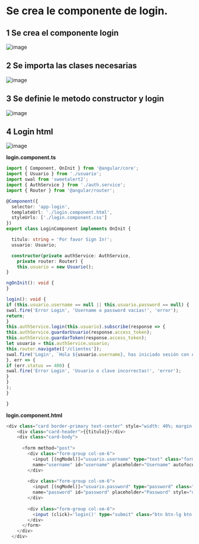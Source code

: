 # Se crea le componente de login.

## 1 Se crea el componente login

![image](https://user-images.githubusercontent.com/31961588/171077740-09f3d0b6-0769-4548-be86-90208653f4c7.png)

## 2 Se importa las clases necesarias

![image](https://user-images.githubusercontent.com/31961588/171077911-8a4c67cc-8c95-4c15-aeb4-c342dbb3409e.png)

## 3 Se definie le metodo constructor y  login

![image](https://user-images.githubusercontent.com/31961588/171078807-b389033f-2e90-456e-b61a-7f83e8e24256.png)

## 4 Login html

![image](https://user-images.githubusercontent.com/31961588/171079355-5e3cfba7-1fa7-40e3-941e-41092327e213.png)

**login.component.ts**
```TypeScript
import { Component, OnInit } from '@angular/core';
import { Usuario } from './usuario';
import swal from 'sweetalert2';
import { AuthService } from './auth.service';
import { Router } from '@angular/router';

@Component({
  selector: 'app-login',
  templateUrl: './login.component.html',
  styleUrls: ['./login.component.css']
})
export class LoginComponent implements OnInit {

  titulo: string = 'Por favor Sign In!';
  usuario: Usuario;

  constructor(private authService: AuthService, 
    private router: Router) {
    this.usuario = new Usuario();
}

ngOnInit(): void {
}

login(): void {    
if (this.usuario.username == null || this.usuario.password == null) {
swal.fire('Error Login', 'Username o password vacías!', 'error');
return;
}
this.authService.login(this.usuario).subscribe(response => {     
this.authService.guardarUsuario(response.access_token);
this.authService.guardarToken(response.access_token);
let usuario = this.authService.usuario;
this.router.navigate(['/clientes']);
swal.fire('Login', `Hola ${usuario.username}, has iniciado sesión con éxito!`, 'success');
}, err => {
if (err.status == 400) {
swal.fire('Error Login', 'Usuario o clave incorrectas!', 'error');
}
}
);
}

}


```

**login.component.html**
```TypeScript
<div class="card border-primary text-center" style="width: 40%; margin: 10px auto auto;">
    <div class="card-header">{{titulo}}</div>
    <div class="card-body">
  
      <form method="post"> 
        <div class="form-group col-sm-6">
          <input [(ngModel)]="usuario.username" type="text" class="form-control"
          name="username" id="username" placeholder="Username" autofocus style="display:inline; width:400px;"  required>
        </div>
  
        <div class="form-group col-sm-6">
          <input [(ngModel)]="usuario.password" type="password" class="form-control"
          name="password" id="password" placeholder="Password" style="display:inline; width:400px; margin-top: 10px;" required>
        </div>
  
        <div class="form-group col-sm-6">
          <input (click)='login()' type="submit" class="btn btn-lg btn-primary btn-block" style="display:inline; width:400px; margin-top: 10px;" value="Login">
        </div>
      </form>
    </div>
  </div>

```
